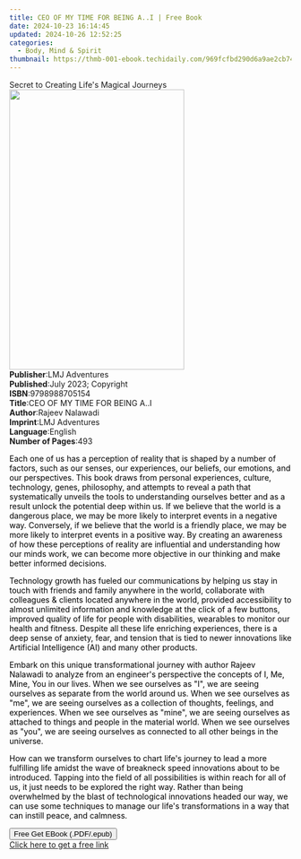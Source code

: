 ```yaml
---
title: CEO OF MY TIME FOR BEING A..I | Free Book
date: 2024-10-23 16:14:45
updated: 2024-10-26 12:52:25
categories:
  - Body, Mind & Spirit
thumbnail: https://thmb-001-ebook.techidaily.com/969fcfbd290d6a9ae2cb749a8e5f2d8308b4c2598bfb21b98a1e4ff188ab8b70.jpg
---
```

<main id="book-container">
  <div class="flex flex-col">
    <div class="book-brief flex-1 py-6 px-4 sm:p-6 md:py-10 md:px-8">
      <!-- brief-->
      <div class="book-brief-main">
        Secret to Creating Life's Magical Journeys
      </div>
    </div>
    <div
      class="book-meta-info flex-1 grid gap-4 col-start-1 col-end-3 row-start-1 sm:mb-6 sm:grid-cols-4 lg:gap-6 lg:col-start-2 lg:row-end-6 lg:row-span-6 lg:mb-0"
    >
      <div
        class="book-meta-info-left place-content-center mt-4 p-4 text-sm leading-6 col-start-2 col-span-2 dark:text-slate-400"
      >
        <img
          class="w-full h-500 object-cover rounded-lg sm:h-255 sm:col-span-2 lg:col-span-full"
          src="https://img-001-ebook.techidaily.com/4f2797a46846aeae4868f84ffd4ace2c57b5933d214c6bdcc8dd82aee6e27083.jpg"
          alt=""
          width="312"
          height="500"
        />
      </div>
      <div
        class="book-meta-info-right mt-2 col-start-1 row-start-2 col-span-3 self-center"
      >
        <!-- meta data  -->
        <div class="flex flex-col px-4 md:px-8">
          <div class="flex-1">
            <strong>Publisher</strong>:<span class="px-2">LMJ Adventures</span>
          </div>
          <div class="flex-1">
            <strong>Published</strong>:<span class="px-2"
              >July 2023; Copyright</span
            >
          </div>
          <div class="flex-1">
            <strong>ISBN</strong>:<span class="px-2">9798988705154</span>
          </div>
          <div class="flex-1">
            <strong>Title</strong>:<span class="px-2"
              >CEO OF MY TIME FOR BEING A..I</span
            >
          </div>
          <div class="flex-1">
            <strong>Author</strong>:<span class="px-2">Rajeev Nalawadi</span>
          </div>
          <div class="flex-1">
            <strong>Imprint</strong>:<span class="px-2">LMJ Adventures</span>
          </div>
          <div class="flex-1">
            <strong>Language</strong>:<span class="px-2">English</span>
          </div>
          <div class="flex-1">
            <strong>Number of Pages</strong>:<span class="px-2">493</span>
          </div>
        </div>
      </div>
    </div>
    <div class="book-description flex-1 py-6 px-4 sm:p-6 md:py-10 md:px-8">
      <div class="book-description-main">
        <div accordion-content="" id="description">
          <p>
            <span style="color: rgb(0, 0, 0)"
              >Each one of us has a perception of reality that is shaped by a
              number of factors, such as our senses, our experiences, our
              beliefs, our emotions, and our perspectives. This book draws from
              personal experiences, culture, technology, genes, philosophy, and
              attempts to reveal a path that systematically unveils the tools to
              understanding ourselves better and as a result unlock the
              potential deep within us. If we believe that the world is a
              dangerous place, we may be more likely to interpret events in a
              negative way. Conversely, if we believe that the world is a
              friendly place, we may be more likely to interpret events in a
              positive way. By creating an awareness of how these perceptions of
              reality are influential and understanding how our minds work, we
              can become more objective in our thinking and make better informed
              decisions.&nbsp;</span
            >
          </p>
          <p>
            <span style="color: rgb(0, 0, 0)"
              >Technology growth has fueled our communications by helping us
              stay in touch with friends and family anywhere in the world,
              collaborate with colleagues &amp; clients located anywhere in the
              world, provided accessibility to almost unlimited information and
              knowledge at the click of a few buttons, improved quality of life
              for people with disabilities, wearables to monitor our health and
              fitness. Despite all these life enriching experiences, there is a
              deep sense of anxiety, fear, and tension that is tied to newer
              innovations like Artificial Intelligence (AI) and many other
              products.
            </span>
          </p>
          <p>
            <span style="color: rgb(0, 0, 0)"
              >Embark on this unique transformational journey with author Rajeev
              Nalawadi to analyze from an engineer's perspective the concepts of
              I, Me, Mine, You in our lives. When we see ourselves as "I", we
              are seeing ourselves as separate from the world around us. When we
              see ourselves as "me", we are seeing ourselves as a collection of
              thoughts, feelings, and experiences. When we see ourselves as
              "mine", we are seeing ourselves as attached to things and people
              in the material world. When we see ourselves as "you", we are
              seeing ourselves as connected to all other beings in the
              universe.</span
            >
          </p>
          <p>
            <span style="color: rgb(0, 0, 0)"
              >How can we transform ourselves to chart life's journey to lead a
              more fulfilling life amidst the wave of breakneck speed
              innovations about to be introduced. Tapping into the field of all
              possibilities is within reach for all of us, it just needs to be
              explored the right way. Rather than being overwhelmed by the blast
              of technological innovations headed our way, we can use some
              techniques to manage our life's transformations in a way that can
              instill peace, and calmness.</span
            >
          </p>
        </div>
        <div class="accordion-fader"></div>
      </div>
    </div>
    <div class="book-excerpts flex-1 py-6 px-4 sm:p-6 md:py-10 md:px-8"></div>
    <div
      class="book-about-author flex-1 py-6 px-4 sm:p-6 md:py-10 md:px-8"
    ></div>
    <div class="book-free-get flex-1 py-6 px-4 sm:p-6 md:py-10 md:px-8">
      <button
        id="btn-free-get"
        class="bg-blue-500 hover:bg-blue-700 text-white font-bold py-2 px-4 rounded"
      >
        Free Get EBook (.PDF/.epub)
      </button>
      <div id="countdown-display" class="px-2 text-lg mt-2"></div>
      <a
        id="free-link"
        class="hidden bg-blue-500 hover:bg-blue-700 text-white font-bold py-2 px-4 rounded"
        href="https://www.ebooks.com/en-us/book/210917952/ceo-of-my-time-for-being-a-i/rajeev-nalawadi/"
        target="_blank"
        >Click here to get a free link</a
      >
    </div>
    <script>
      let countdownTime = 0;
      let countdownInterval = null;
      document
        .getElementById('btn-free-get')
        .addEventListener('click', startCountdown);
      function startCountdown() {
        countdownTime = new Date().getTime() + 60000 * 3;
        countdownInterval = setInterval(updateCountdown, 1000);
        document.getElementById('btn-free-get').disabled = true;
        document
          .getElementById('btn-free-get')
          .classList.add('bg-gray-500', 'cursor-not-allowed');
      }
      function updateCountdown() {
        let currentTime = new Date().getTime();
        let timeLeft = countdownTime - currentTime;
        let secondsLeft = Math.floor(timeLeft / 1000);
        document.getElementById('countdown-display').innerHTML =
          `Remaining time: ${secondsLeft} seconds.`;
        if (secondsLeft <= 0) {
          clearInterval(countdownInterval);
          document.getElementById('btn-free-get').classList.add('hidden');
          document.getElementById('free-link').classList.remove('hidden');
          document.getElementById('countdown-display').innerHTML = '';
        }
      }
    </script>
  </div>
</main>
